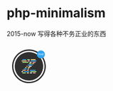 # php-minimalism

2015-now 写得各种不务正业的东西

<svg width="100px" height="100px" viewBox="0 0 100 100" version="1.1" xmlns="http://www.w3.org/2000/svg" xmlns:xlink="http://www.w3.org/1999/xlink">
                        <!-- Generator: Sketch 39.1 (31720) - http://www.bohemiancoding.com/sketch -->
                        <title>zan-logo-for-animation</title>
                        <desc>Created with Sketch.</desc>
                        <defs></defs>
                        <g id="Symbols" stroke="none" stroke-width="1" fill="none" fill-rule="evenodd">
                            <g id="zan-logo-for-animation">
                                <g id="zan-logo" transform="translate(12.000000, 12.000000)">
                                    <g id="background" fill="#303030">
                                        <path d="M38,76 C58.9868205,76 76,58.9868205 76,38 C76,17.0131795 58.9868205,0 38,0 C17.0131795,0 0,17.0131795 0,38 C0,58.9868205 17.0131795,76 38,76 Z M38,73 C57.3299662,73 73,57.3299662 73,38 C73,18.6700338 57.3299662,3 38,3 C18.6700338,3 3,18.6700338 3,38 C3,57.3299662 18.6700338,73 38,73 Z" id="ring"></path>
                                        <path d="M38,70 C55.673112,70 70,55.673112 70,38 C70,20.326888 55.673112,6 38,6 C20.326888,6 6,20.326888 6,38 C6,55.673112 20.326888,70 38,70 Z" class="circle"></path>
                                    </g>
                                    <g id="z" transform="translate(22.000000, 22.000000)" stroke-linecap="round" stroke-width="2">
                                        <g id="—" transform="translate(0.000000, 24.000000)">
                                            <path d="M2,1 L8,1" class="line" stroke="#FAB477"></path>
                                            <path d="M12,1 L15,1" class="line" stroke="#FFA49F"></path>
                                            <path d="M19,1 L30,1" class="line" stroke="#33A5ED"></path>
                                            <path d="M6,4 L16,4" class="line" stroke="#33A5ED"></path>
                                            <path d="M2,7 L8,7" class="line" stroke="#A8E281"></path>
                                            <path d="M12,7 L15,7" class="line" stroke="#F7DF8B"></path>
                                            <path d="M0,4 L2,4" class="line" stroke="#DDEDFC"></path>
                                            <path d="M26,7 L30,7" class="line" stroke="#FFA49F"></path>
                                            <path d="M20,4 L32,4" class="line" stroke="#A8E281"></path>
                                            <path d="M19,7 L22,7" class="line" stroke="#DDEDFC"></path>
                                        </g>
                                        <g id="／" transform="translate(5.000000, 7.620103)">
                                            <path d="M11,8.37989672 L16,8.37989672" class="line" stroke="#DDEDFC"></path>
                                            <path d="M9,5.37989672 L19,5.37989672" class="line" stroke="#33A5ED"></path>
                                            <path d="M12,2.37989672 L16,2.37989672" class="line" stroke="#A8E281"></path>
                                            <path d="M19,2.37989672 L22.0000001,2.37989672" class="line" stroke="#FAB477"></path>
                                            <path d="M6,8.37989672 L7,8.37989672" class="line" stroke="#FFA49F"></path>
                                            <path d="M0,14.3798967 L5,14.3798967" class="line" stroke="#33A5ED"></path>
                                            <path d="M9,14.3798967 L10,14.3798967" class="line" stroke="#DDEDFC"></path>
                                            <path d="M3,11.3798967 L5,11.3798967" class="line" stroke="#A8E281"></path>
                                            <path d="M9,11.3798967 L13,11.3798967" class="line" stroke="#F7DF8B"></path>
                                        </g>
                                        <g id="—">
                                            <path d="M2,1 L9,1" class="line" stroke="#33A5ED"></path>
                                            <path d="M13,1 L17,1" class="line" stroke="#A8E281"></path>
                                            <path d="M21,1 L30,1" class="line" stroke="#F7DF8B"></path>
                                            <path d="M0,4 L10,4" class="line" stroke="#FAB477"></path>
                                            <path d="M2,7 L14,7" class="line" stroke="#A8E281"></path>
                                            <path d="M14,4 L17,4" class="line" stroke="#FFA49F"></path>
                                            <path d="M25,7 L30,7" class="line" stroke="#FFA49F"></path>
                                            <path d="M21,4 L32.0000003,4" class="line" stroke="#33A5ED"></path>
                                            <path d="M18,7 L21.3333333,7" class="line" stroke="#DDEDFC"></path>
                                        </g>
                                    </g>
                                    <g id="php" transform="translate(55.8701, 2.12994)" style="transform-origin: center center 0px; transform: translate3d(55.8701px, 2.12994px, 0px) scale(1);">
                                        <path d="M9,18 C13.9705627,18 18,13.9705627 18,9 C18,4.02943725 13.9705627,0 9,0 C4.02943725,0 0,4.02943725 0,9 C0,13.9705627 4.02943725,18 9,18 Z" class="circle" fill="#33A5ED"></path>
                                        <path d="M3.75927734,6.77246094 L3.75927734,11 L4.51513672,11 L4.51513672,9.61425781 L5.43212891,9.61425781 C6.28759766,9.61425781 6.88525391,9.04003906 6.88525391,8.20214844 C6.88525391,7.34960938 6.30810547,6.77246094 5.46435547,6.77246094 L3.75927734,6.77246094 Z M4.51513672,7.40527344 L5.26513672,7.40527344 C5.81005859,7.40527344 6.11767578,7.68359375 6.11767578,8.20214844 C6.11767578,8.70605469 5.80126953,8.98730469 5.26220703,8.98730469 L4.51513672,8.98730469 L4.51513672,7.40527344 Z M11.2827148,11 L11.2827148,6.77246094 L10.5297852,6.77246094 L10.5297852,8.52148438 L8.47314453,8.52148438 L8.47314453,6.77246094 L7.71728516,6.77246094 L7.71728516,11 L8.47314453,11 L8.47314453,9.17480469 L10.5297852,9.17480469 L10.5297852,11 L11.2827148,11 Z M12.3256836,6.77246094 L12.3256836,11 L13.081543,11 L13.081543,9.61425781 L13.9985352,9.61425781 C14.8540039,9.61425781 15.4516602,9.04003906 15.4516602,8.20214844 C15.4516602,7.34960938 14.8745117,6.77246094 14.0307617,6.77246094 L12.3256836,6.77246094 Z M13.081543,7.40527344 L13.831543,7.40527344 C14.3764648,7.40527344 14.684082,7.68359375 14.684082,8.20214844 C14.684082,8.70605469 14.3676758,8.98730469 13.8286133,8.98730469 L13.081543,8.98730469 L13.081543,7.40527344 Z" id="PHP" fill="#DDEDFC"></path>
                                    </g>
                                </g>
                            </g>
                        </g>
                    </svg>
